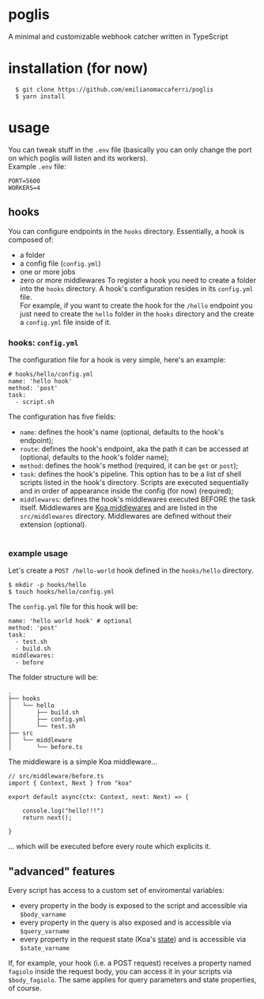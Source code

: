 # poglis
A minimal and customizable webhook catcher written in TypeScript

# installation (for now)
```
  $ git clone https://github.com/emilianomaccaferri/poglis
  $ yarn install
```
# usage
You can tweak stuff in the `.env` file (basically you can only change the port on which poglis will listen and its workers).<br>
Example `.env` file:
```
PORT=5600
WORKERS=4
```
## hooks
You can configure endpoints in the `hooks` directory. Essentially, a hook is composed of:
  - a folder
  - a config file (`config.yml`)
  - one or more jobs
  - zero or more middlewares
To register a hook you need to create a folder into the `hooks` directory. A hook's configuration resides in its `config.yml` file.<br>
For example, if you want to create the hook for the `/hello` endpoint you just need to create the `hello` folder in the `hooks` directory and the create a `config.yml` file inside of it.
### hooks: `config.yml`
The configuration file for a hook is very simple, here's an example:
```
# hooks/hello/config.yml
name: 'hello hook'
method: 'post'
task: 
  - script.sh
```
The configuration has five fields:
  - `name`: defines the hook's name (optional, defaults to the hook's endpoint);
  - `route`: defines the hook's endpoint, aka the path it can be accessed at (optional, defaults to the hook's folder name);
  - `method`: defines the hook's method (required, it can be `get` or `post`);
  - `task`: defines the hook's pipeline. This option has to be a list of shell scripts listed in the hook's directory. Scripts are executed sequentially and in order of appearance inside the config (for now) (required);
  - `middlewares`: defines the hook's middlewares executed BEFORE the task itself. Middlewares are [Koa middlewares](https://koajs.com/) and are listed in the `src/middlewares` directory. Middlewares are defined without their extension (optional).<br><br>
### example usage
Let's create a `POST /hello-world` hook defined in the `hooks/hello` directory.
```
$ mkdir -p hooks/hello
$ touch hooks/hello/config.yml
```
The `config.yml` file for this hook will be:
```
name: 'hello world hook' # optional
method: 'post'
task:
  - test.sh
  - build.sh
 middlewares:
  - before
```
The folder structure will be:
```
.
├── hooks
│   └── hello
│       ├── build.sh
│       ├── config.yml
│       └── test.sh
├── src
│   └── middleware
│       └── before.ts
```
The middleware is a simple Koa middleware...
```
// src/middleware/before.ts
import { Context, Next } from "koa"

export default async(ctx: Context, next: Next) => {

    console.log("hello!!!")
    return next();

}
```
... which will be executed before every route which explicits it.
## "advanced" features
Every script has access to a custom set of enviromental variables:
  - every property in the body is exposed to the script and accessible via `$body_varname`
  - every property in the query is also exposed and is accessible via `$query_varname`
  - every property in the request state (Koa's [state](https://koajs.com/)) and is accessible via `$state_varname`
  
If, for example, your hook (i.e. a POST request) receives a property named `fagiolo` inside the request body, you can access it in your scripts via `$body_fagiolo`. The same applies for query parameters and state properties, of course.
